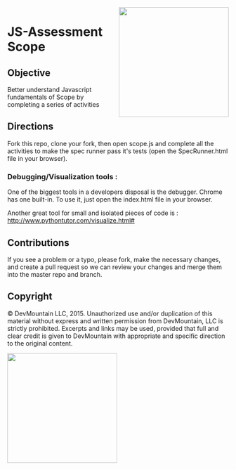 <img src="https://devmounta.in/img/logowhiteblue.png" width="250" align="right">

JS-Assessment Scope
=========

## Objective
Better understand Javascript fundamentals of Scope by completing a series of activities

## Directions
Fork this repo, clone your fork, then open scope.js and complete all the activities to make the spec runner pass it's tests (open the SpecRunner.html file in your browser). 

### Debugging/Visualization tools :
One of the biggest tools in a developers disposal is the debugger. Chrome has one built-in. To use it, just open the index.html file in your browser.

Another great tool for small and isolated pieces of code is : http://www.pythontutor.com/visualize.html#

## Contributions
If you see a problem or a typo, please fork, make the necessary changes, and create a pull request so we can review your changes and merge them into the master repo and branch.

## Copyright

© DevMountain LLC, 2015. Unauthorized use and/or duplication of this material without express and written permission from DevMountain, LLC is strictly prohibited. Excerpts and links may be used, provided that full and clear credit is given to DevMountain with appropriate and specific direction to the original content.

<img src="https://devmounta.in/img/logowhiteblue.png" width="250">
